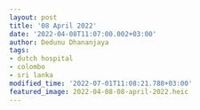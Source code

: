 ```yaml
---
layout: post
title: '08 April 2022'
date: '2022-04-08T11:07:00.002+03:00'
author: Dedunu Dhananjaya
tags:
- dutch hospital
- colombo
- sri lanka
modified_time: '2022-07-01T11:08:21.788+03:00'
featured_image: 2022-04-08-08-april-2022.heic
---
```

